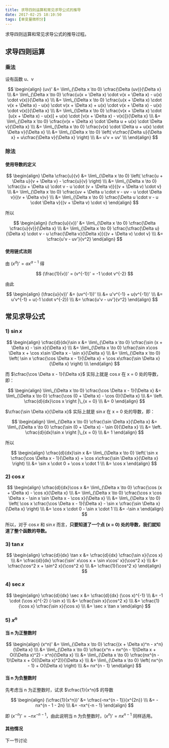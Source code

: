 ```yaml
---
title: 求导四则运算和常见求导公式的推导
date: 2017-02-25 18:10:50
tags: [单变量微积分]
---
```


求导四则运算和常见求导公式的推导过程。

<!-- more -->

## 求导四则运算

### 乘法

设有函数 u、v

$$
\begin{align}
(uv)' &= \lim\_{\Delta x \to 0} \cfrac{\Delta (uv)}{\Delta x} \\\
&= \lim\_{\Delta x \to 0} \cfrac{u(x + \Delta x) \cdot v(x + \Delta x) - u(x) \cdot v(x)}{\Delta x} \\\
&= \lim\_{\Delta x \to 0} \cfrac{u(x + \Delta x) \cdot v(x + \Delta x) - u(x) \cdot v(x + \Delta x) + u(x) \cdot v(x + \Delta x) - u(x) \cdot v(x)}{\Delta x} \\\
&= \lim\_{\Delta x \to 0} \cfrac{v(x + \Delta x) \cdot [u(x + \Delta x) - u(x)] + u(x) \cdot [v(x + \Delta x) - v(x)]}{\Delta x} \\\
&= \lim\_{\Delta x \to 0} \cfrac{v(x + \Delta x) \cdot \Delta u + u(x) \cdot \Delta v}{\Delta x} \\\
&= \lim\_{\Delta x \to 0} \cfrac{v(x) \cdot \Delta u + u(x) \cdot \Delta v}{\Delta x} \\\
&= \lim\_{\Delta x \to 0} \left( v\cfrac{\Delta u}{\Delta x} + u\cfrac{\Delta v}{\Delta x} \right) \\\
&= u'v + uv' \\\
\end{align}
$$

### 除法

#### 使用导数的定义

$$
\begin{align}
\Delta \cfrac{u}{v} &= \lim\_{\Delta x \to 0} \left( \cfrac{u + \Delta u}{v + \Delta v} - \cfrac{u}{v} \right) \\\
&= \lim\_{\Delta x \to 0} \cfrac{(u + \Delta u) \cdot v - u \cdot (v + \Delta v)}{(v + \Delta v) \cdot v} \\\
&= \lim\_{\Delta x \to 0} \cfrac{uv + \Delta u \cdot v - uv - u \cdot \Delta v}{(v + \Delta v)v} \\\
&= \lim\_{\Delta x \to 0} \cfrac{\Delta u \cdot v - u \cdot \Delta v}{(v + \Delta v) \cdot v}
\end{align}
$$

所以

$$
\begin{align}
(\cfrac{u}{v})' &= \lim\_{\Delta x \to 0} \cfrac{\Delta \cfrac{u}{v}}{\Delta x} \\\
&= \lim\_{\Delta x \to 0} \cfrac{\cfrac{\Delta u}{\Delta x} \cdot v - u \cfrac{\Delta v}{\Delta x}}{(v + \Delta v) \cdot v} \\\
&= \cfrac{u'v - uv'}{v^2}
\end{align}
$$

#### 使用链式法则

由 $(x^a)' = ax^{a - 1}$ 得

$$
(\frac{1}{v})' = (v^{-1})' = -1 \cdot v^{-2}
$$

由此

$$
\begin{align}
(\frac{u}{v})' &= (uv^{-1})' \\\
&= u'v^{-1} + u(v^{-1})' \\\
&= u'v^{-1} + u(-1 \cdot v^{-2}) \\\
&= \cfrac{u'v - uv'}{v^2}
\end{align}
$$

## 常见求导公式

### 1) $\sin x$

$$
\begin{align}
\cfrac{d}{dx}\sin x &= \lim\_{\Delta x \to 0} \cfrac{\sin (x + \Delta x) - \sin x}{\Delta x} \\\
&= \lim\_{\Delta x \to 0} \cfrac{\sin x\cos \Delta x + \cos x\sin \Delta x - \sin x}{\Delta x} \\\
&= \lim\_{\Delta x \to 0} \left( \sin x \cfrac{\cos \Delta x - 1}{\Delta x} + \cos x\cfrac{\sin \Delta x}{\Delta x} \right) \\\
\end{align}
$$

而 $\cfrac{\cos \Delta x - 1}{\Delta x}$ 实际上就是 $\cos x$ 在 x = 0 处的导数，即：

$$
\begin{align}
\lim\_{\Delta x \to 0} \cfrac{\cos \Delta x - 1}{\Delta x} &= \lim\_{\Delta x \to 0} \cfrac{\cos (0 + \Delta x) - \cos 0}{\Delta x} \\\
&= \left. \cfrac{d}{dx}\cos x \right |\_{x = 0} \\\
&= 0
\end{align}
$$

$\cfrac{\sin \Delta x}{\Delta x}$ 实际上就是 $\sin x$ 在 x = 0 处的导数，即：

$$
\begin{align}
\lim\_{\Delta x \to 0} \cfrac{\sin \Delta x}{\Delta x} &= \lim\_{\Delta x \to 0} \cfrac{\sin (0 + \Delta x) - \sin 0}{\Delta x} \\\
&= \left. \cfrac{d}{dx}\sin x \right |\_{x = 0} \\\
&= 1
\end{align}
$$

所以

$$
\begin{align}
\cfrac{d}{dx}\sin x &= \lim\_{\Delta x \to 0} \left( \sin x \cfrac{\cos \Delta x - 1}{\Delta x} + \cos x\cfrac{\sin \Delta x}{\Delta x} \right) \\\
&= \sin x \cdot 0 + \cos x \cdot 1 \\\
&= \cos x
\end{align}
$$

### 2) $\cos x$

$$
\begin{align}
\cfrac{d}{dx}\cos x &= \lim\_{\Delta x \to 0} \cfrac{\cos (x + \Delta x) - \cos x}{\Delta x} \\\
&= \lim\_{\Delta x \to 0} \cfrac{\cos x \cos \Delta x - \sin x \sin \Delta x - \cos x}{\Delta x} \\\
&= \lim\_{\Delta x \to 0} \left( \cos x \cfrac{\cos \Delta x - 1}{\Delta x} - \sin x \cfrac{\sin \Delta x}{\Delta x} \right) \\\
&= \cos x \cdot 0 - \sin x \cdot 1 \\\
&= -\sin x
\end{align}
$$

所以，对于 $\cos x$ 和 $\sin x$ 而言，**只要知道了一个点 (x = 0) 处的导数，我们就知道了整个函数的导数。**

### 3) $\tan x$

$$
\begin{align}
\cfrac{d}{dx} \tan x &= \cfrac{d}{dx} \cfrac{\sin x}{\cos x} \\\
&= \cfrac{d}{dx} \cfrac{\sin' x\cos x + \sin x\cos' x}{\cos^2 x} \\\
&= \cfrac{\cos^2 x + \sin^2 x}{\cos^2 x} \\\
&= \cfrac{1}{\cos^2 x}
\end{align}
$$

### 4) $\sec x$

$$
\begin{align}
\cfrac{d}{dx} \sec x &= \cfrac{d}{dx} (\cos x)^{-1} \\\
&= -1 \cdot (\cos x)^{-2} (-\sin x) \\\
&= \cfrac{\sin x}{\cos^2 x} \\\
&= \cfrac{1}{\cos x} \cfrac{\sin x}{\cos x} \\\
&= \sec x \tan x
\end{align}
$$

### 5) $x^n$

#### 当 n 为正整数时

$$
\begin{align}
(x^n)' &= \lim\_{\Delta x \to 0} \cfrac{(x + \Delta x)^n - x^n}{\Delta x} \\\
&= \lim\_{\Delta x \to 0} \cfrac{x^n  + nx^{n - 1}\Delta x + O((\Delta x)^2) - x^n}{\Delta x} \\\
&= \lim\_{\Delta x \to 0} \cfrac{nx^{n - 1}\Delta x + O((\Delta x)^2)}{\Delta x} \\\
&= \lim\_{\Delta x \to 0} \left( nx^{n - 1} + O(\Delta x) \right) \\\
&= nx^{n - 1}
\end{align}
$$

#### 当 n 为负整数时

先考虑当 n 为正整数时，试求 $\cfrac{1}{x^n}$ 的导数

$$
\begin{align}
(\cfrac{1}{x^n})' &= \cfrac{-nx^{n - 1}}{x^{2n}} \\\
&= -nx^{n - 1 - 2n} \\\
&= -nx^{-n - 1}
\end{align}
$$

即 $(x^{-n})' = -nx^{-n - 1}$，由此说明当 n 为负整数时，$(x^n)' = nx^{n - 1}$ 同样适用。

#### 其他情况

下一节讨论
